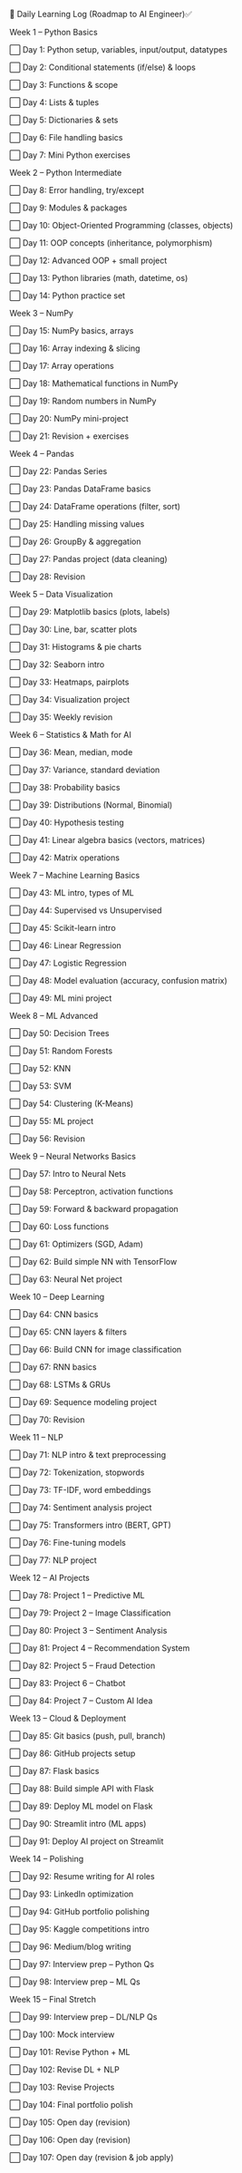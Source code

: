 📖 Daily Learning Log (Roadmap to AI Engineer)✅

Week 1 – Python Basics

⬜ Day 1: Python setup, variables, input/output, datatypes

⬜ Day 2: Conditional statements (if/else) & loops

⬜ Day 3: Functions & scope

⬜ Day 4: Lists & tuples

⬜ Day 5: Dictionaries & sets

⬜ Day 6: File handling basics

⬜ Day 7: Mini Python exercises

Week 2 – Python Intermediate

⬜ Day 8: Error handling, try/except

⬜ Day 9: Modules & packages

⬜ Day 10: Object-Oriented Programming (classes, objects)

⬜ Day 11: OOP concepts (inheritance, polymorphism)

⬜ Day 12: Advanced OOP + small project

⬜ Day 13: Python libraries (math, datetime, os)

⬜ Day 14: Python practice set

Week 3 – NumPy

⬜ Day 15: NumPy basics, arrays

⬜ Day 16: Array indexing & slicing

⬜ Day 17: Array operations

⬜ Day 18: Mathematical functions in NumPy

⬜ Day 19: Random numbers in NumPy

⬜ Day 20: NumPy mini-project

⬜ Day 21: Revision + exercises

Week 4 – Pandas

⬜ Day 22: Pandas Series

⬜ Day 23: Pandas DataFrame basics

⬜ Day 24: DataFrame operations (filter, sort)

⬜ Day 25: Handling missing values

⬜ Day 26: GroupBy & aggregation

⬜ Day 27: Pandas project (data cleaning)

⬜ Day 28: Revision

Week 5 – Data Visualization

⬜ Day 29: Matplotlib basics (plots, labels)

⬜ Day 30: Line, bar, scatter plots

⬜ Day 31: Histograms & pie charts

⬜ Day 32: Seaborn intro

⬜ Day 33: Heatmaps, pairplots

⬜ Day 34: Visualization project

⬜ Day 35: Weekly revision

Week 6 – Statistics & Math for AI

⬜ Day 36: Mean, median, mode

⬜ Day 37: Variance, standard deviation

⬜ Day 38: Probability basics

⬜ Day 39: Distributions (Normal, Binomial)

⬜ Day 40: Hypothesis testing

⬜ Day 41: Linear algebra basics (vectors, matrices)

⬜ Day 42: Matrix operations

Week 7 – Machine Learning Basics

⬜ Day 43: ML intro, types of ML

⬜ Day 44: Supervised vs Unsupervised

⬜ Day 45: Scikit-learn intro

⬜ Day 46: Linear Regression

⬜ Day 47: Logistic Regression

⬜ Day 48: Model evaluation (accuracy, confusion matrix)

⬜ Day 49: ML mini project

Week 8 – ML Advanced

⬜ Day 50: Decision Trees

⬜ Day 51: Random Forests

⬜ Day 52: KNN

⬜ Day 53: SVM

⬜ Day 54: Clustering (K-Means)

⬜ Day 55: ML project

⬜ Day 56: Revision

Week 9 – Neural Networks Basics

⬜ Day 57: Intro to Neural Nets

⬜ Day 58: Perceptron, activation functions

⬜ Day 59: Forward & backward propagation

⬜ Day 60: Loss functions

⬜ Day 61: Optimizers (SGD, Adam)

⬜ Day 62: Build simple NN with TensorFlow

⬜ Day 63: Neural Net project

Week 10 – Deep Learning

⬜ Day 64: CNN basics

⬜ Day 65: CNN layers & filters

⬜ Day 66: Build CNN for image classification

⬜ Day 67: RNN basics

⬜ Day 68: LSTMs & GRUs

⬜ Day 69: Sequence modeling project

⬜ Day 70: Revision

Week 11 – NLP

⬜ Day 71: NLP intro & text preprocessing

⬜ Day 72: Tokenization, stopwords

⬜ Day 73: TF-IDF, word embeddings

⬜ Day 74: Sentiment analysis project

⬜ Day 75: Transformers intro (BERT, GPT)

⬜ Day 76: Fine-tuning models

⬜ Day 77: NLP project

Week 12 – AI Projects

⬜ Day 78: Project 1 – Predictive ML

⬜ Day 79: Project 2 – Image Classification

⬜ Day 80: Project 3 – Sentiment Analysis

⬜ Day 81: Project 4 – Recommendation System

⬜ Day 82: Project 5 – Fraud Detection

⬜ Day 83: Project 6 – Chatbot

⬜ Day 84: Project 7 – Custom AI Idea

Week 13 – Cloud & Deployment

⬜ Day 85: Git basics (push, pull, branch)

⬜ Day 86: GitHub projects setup

⬜ Day 87: Flask basics

⬜ Day 88: Build simple API with Flask

⬜ Day 89: Deploy ML model on Flask

⬜ Day 90: Streamlit intro (ML apps)

⬜ Day 91: Deploy AI project on Streamlit

Week 14 – Polishing

⬜ Day 92: Resume writing for AI roles

⬜ Day 93: LinkedIn optimization

⬜ Day 94: GitHub portfolio polishing

⬜ Day 95: Kaggle competitions intro

⬜ Day 96: Medium/blog writing

⬜ Day 97: Interview prep – Python Qs

⬜ Day 98: Interview prep – ML Qs

Week 15 – Final Stretch

⬜ Day 99: Interview prep – DL/NLP Qs

⬜ Day 100: Mock interview

⬜ Day 101: Revise Python + ML

⬜ Day 102: Revise DL + NLP

⬜ Day 103: Revise Projects

⬜ Day 104: Final portfolio polish

⬜ Day 105: Open day (revision)

⬜ Day 106: Open day (revision)

⬜ Day 107: Open day (revision & job apply) 
